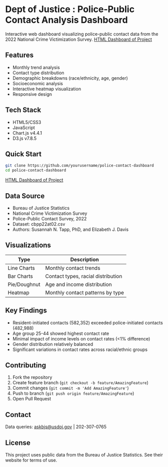 
# Dept of Justice : Police-Public Contact Analysis Dashboard

Interactive web dashboard visualizing police-public contact data from the 2022 National Crime Victimization Survey.
[HTML Dashboard of Project](https://raw.githack.com/guzmanwolfrank/ContactAnalysis/main/contactanalysis.html)

## Features

- Monthly trend analysis
- Contact type distribution
- Demographic breakdowns (race/ethnicity, age, gender)
- Socioeconomic analysis
- Interactive heatmap visualization
- Responsive design

## Tech Stack

- HTML5/CSS3
- JavaScript
- Chart.js v4.4.1
- D3.js v7.8.5

## Quick Start

```bash
git clone https://github.com/yourusername/police-contact-dashboard
cd police-contact-dashboard

```
[HTML Dashboard of Project](https://raw.githack.com/guzmanwolfrank/ContactAnalysis/main/contactanalysis.html)
## Data Source

- Bureau of Justice Statistics
- National Crime Victimization Survey
- Police-Public Contact Survey, 2022
- Dataset: cbpp22at02.csv
- Authors: Susannah N. Tapp, PhD, and Elizabeth J. Davis

## Visualizations

| Type | Description |
|------|-------------|
| Line Charts | Monthly contact trends |
| Bar Charts | Contact types, racial distribution |
| Pie/Doughnut | Age and income distribution |
| Heatmap | Monthly contact patterns by type |

## Key Findings

- Resident-initiated contacts (582,352) exceeded police-initiated contacts (482,988)
- Age group 25-44 showed highest contact rate
- Minimal impact of income levels on contact rates (<1% difference)
- Gender distribution relatively balanced
- Significant variations in contact rates across racial/ethnic groups

## Contributing

1. Fork the repository
2. Create feature branch (`git checkout -b feature/AmazingFeature`)
3. Commit changes (`git commit -m 'Add AmazingFeature'`)
4. Push to branch (`git push origin feature/AmazingFeature`)
5. Open Pull Request

## Contact

Data queries: askbjs@usdoj.gov | 202-307-0765

## License

This project uses public data from the Bureau of Justice Statistics. See their website for terms of use.
